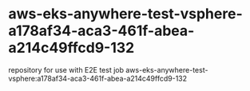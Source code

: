 # aws-eks-anywhere-test-vsphere-a178af34-aca3-461f-abea-a214c49ffcd9-132
repository for use with E2E test job aws-eks-anywhere-test-vsphere:a178af34-aca3-461f-abea-a214c49ffcd9-132
